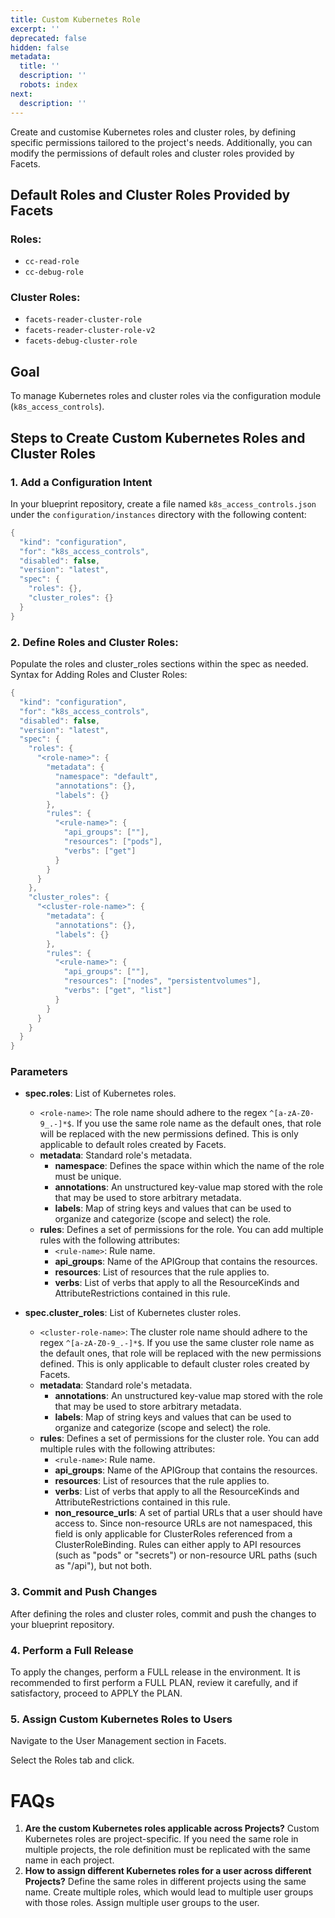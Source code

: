 ```yaml
---
title: Custom Kubernetes Role
excerpt: ''
deprecated: false
hidden: false
metadata:
  title: ''
  description: ''
  robots: index
next:
  description: ''
---
```

Create and customise Kubernetes roles and cluster roles, by defining specific permissions tailored to the project's needs. Additionally, you can modify the permissions of default roles and cluster roles provided by Facets.

## Default Roles and Cluster Roles Provided by Facets

### Roles:

- `cc-read-role`
- `cc-debug-role`

### Cluster Roles:

- `facets-reader-cluster-role`
- `facets-reader-cluster-role-v2`
- `facets-debug-cluster-role`

## Goal

To manage Kubernetes roles and cluster roles via the configuration module (`k8s_access_controls`).

## Steps to Create Custom Kubernetes Roles and Cluster Roles

### 1. Add a Configuration Intent

In your blueprint repository, create a file named `k8s_access_controls.json` under the `configuration/instances` directory with the following content:

```c json
{  
  "kind": "configuration",  
  "for": "k8s_access_controls",  
  "disabled": false,  
  "version": "latest",  
  "spec": {  
    "roles": {},  
    "cluster_roles": {}  
  }  
}
```

### 2. Define Roles and Cluster Roles:

Populate the roles and cluster_roles sections within the spec as needed. Syntax for Adding Roles and Cluster Roles:

```c json
{  
  "kind": "configuration",  
  "for": "k8s_access_controls",  
  "disabled": false,  
  "version": "latest",  
  "spec": {  
    "roles": {  
      "<role-name>": {  
        "metadata": {  
          "namespace": "default",  
          "annotations": {},  
          "labels": {}  
        },  
        "rules": {  
          "<rule-name>": {  
            "api_groups": [""],  
            "resources": ["pods"],  
            "verbs": ["get"]  
          }  
        }  
      }  
    },  
    "cluster_roles": {  
      "<cluster-role-name>": {  
        "metadata": {  
          "annotations": {},  
          "labels": {}  
        },  
        "rules": {  
          "<rule-name>": {  
            "api_groups": [""],  
            "resources": ["nodes", "persistentvolumes"],  
            "verbs": ["get", "list"]  
          }  
        }  
      }  
    }  
  }  
}
```

### Parameters

- **spec.roles**: List of Kubernetes roles.
  - `<role-name>`: The role name should adhere to the regex `^[a-zA-Z0-9_.-]*$`. If you use the same role name as the default ones, that role will be replaced with the new permissions defined. This is only applicable to default roles created by Facets.
  - **metadata**: Standard role's metadata.
    - **namespace**: Defines the space within which the name of the role must be unique.
    - **annotations**: An unstructured key-value map stored with the role that may be used to store arbitrary metadata.
    - **labels**: Map of string keys and values that can be used to organize and categorize (scope and select) the role.
  - **rules**: Defines a set of permissions for the role. You can add multiple rules with the following attributes:
    - `<rule-name>`: Rule name.
    - **api_groups**: Name of the APIGroup that contains the resources.
    - **resources**: List of resources that the rule applies to.
    - **verbs**: List of verbs that apply to all the ResourceKinds and AttributeRestrictions contained in this rule.

- **spec.cluster_roles**: List of Kubernetes cluster roles.
  - `<cluster-role-name>`: The cluster role name should adhere to the regex `^[a-zA-Z0-9_.-]*$`. If you use the same cluster role name as the default ones, that role will be replaced with the new permissions defined. This is only applicable to default cluster roles created by Facets.
  - **metadata**: Standard role's metadata.
    - **annotations**: An unstructured key-value map stored with the role that may be used to store arbitrary metadata.
    - **labels**: Map of string keys and values that can be used to organize and categorize (scope and select) the role.
  - **rules**: Defines a set of permissions for the cluster role. You can add multiple rules with the following attributes:
    - `<rule-name>`: Rule name.
    - **api_groups**: Name of the APIGroup that contains the resources.
    - **resources**: List of resources that the rule applies to.
    - **verbs**: List of verbs that apply to all the ResourceKinds and AttributeRestrictions contained in this rule.
    - **non_resource_urls**: A set of partial URLs that a user should have access to. Since non-resource URLs are not namespaced, this field is only applicable for ClusterRoles referenced from a ClusterRoleBinding. Rules can either apply to API resources (such as "pods" or "secrets") or non-resource URL paths (such as "/api"), but not both.

### 3. Commit and Push Changes

After defining the roles and cluster roles, commit and push the changes to your blueprint repository.

### 4. Perform a Full Release

To apply the changes, perform a FULL release in the environment. It is recommended to first perform a FULL PLAN, review it carefully, and if satisfactory, proceed to APPLY the PLAN.

### 5. Assign Custom Kubernetes Roles to Users

Navigate to the User Management section in Facets.

Select the Roles tab and click.

# FAQs

1. **Are the custom Kubernetes roles applicable across Projects?** Custom Kubernetes roles are project-specific. If you need the same role in multiple projects, the role definition must be replicated with the same name in each project.
2. **How to assign different Kubernetes roles for a user across different Projects?** Define the same roles in different projects using the same name. Create multiple roles, which would lead to multiple user groups with those roles. Assign multiple user groups to the user.